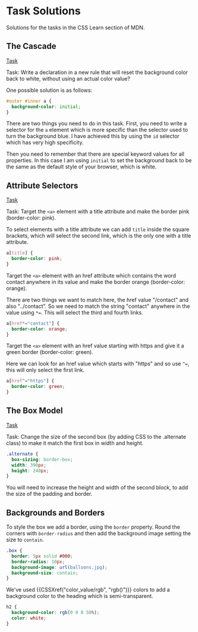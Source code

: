 # Task Solutions

Solutions for the tasks in the CSS Learn section of MDN.

## The Cascade

[Task](https://developer.mozilla.org/en-US/docs/User:chrisdavidmills/CSS_Learn/Cascade_and_inheritance#Active_learning_playing_with_the_cascade)

Task: Write a declaration in a new rule that will reset the background color back to white, without using an actual color value?

One possible solution is as follows:

```css
#outer #inner a {
  background-color: initial;
}
```

There are two things you need to do in this task. First, you need to write a selector for the `a` element which is more specific than the selector used to turn the background blue. I have achieved this by using the `id` selector which has very high specificity.

Then you need to remember that there are special keyword values for all properties. In this case I am using `initial` to set the background back to be the same as the default style of your browser, which is white.

## Attribute Selectors

[Task](https://developer.mozilla.org/en-US/docs/User:chrisdavidmills/CSS_Learn/CSS_Selectors/Attribute_selectors#Try_it_out)

Task: Target the `<a>` element with a title attribute and make the border pink (border-color: pink).

To select elements with a title attribute we can add `title` inside the square brackets, which will select the second link, which is the only one with a title attribute.

```css
a[title] {
  border-color: pink;
}
```

Target the `<a>` element with an href attribute which contains the word contact anywhere in its value and make the border orange (border-color: orange).

There are two things we want to match here, the href value "/contact" and also "../contact". So we need to match the string "contact" anywhere in the value using `*=`. This will select the third and fourth links.

```css
a[href*="contact"] {
  border-color: orange;
}
```

Target the `<a>` element with an href value starting with https and give it a green border (border-color: green).

Here we can look for an href value which starts with "https" and so use `^=`, this will only select the first link.

```css
a[href^="https"] {
  border-color: green;
}
```

## The Box Model

[Task](https://developer.mozilla.org/en-US/docs/User:chrisdavidmills/CSS_Learn/The_Box_Model#Playing_with_box_models)

Task: Change the size of the second box (by adding CSS to the .alternate class) to make it match the first box in width and height.

```css
.alternate {
  box-sizing: border-box;
  width: 390px;
  height: 240px;
}
```

You will need to increase the height and width of the second block, to add the size of the padding and border.

## Backgrounds and Borders

To style the box we add a border, using the `border` property. Round the corners with `border-radius` and then add the background image setting the size to `contain`.

```css
.box {
  border: 5px solid #000;
  border-radius: 10px;
  background-image: url(balloons.jpg);
  background-size: contain;
}
```

We've used {{CSSXref("color_value/rgb", "rgb()")}} colors to add a background color to the heading which is semi-transparent.

```css
h2 {
  background-color: rgb(0 0 0 50%);
  color: white;
}
```
